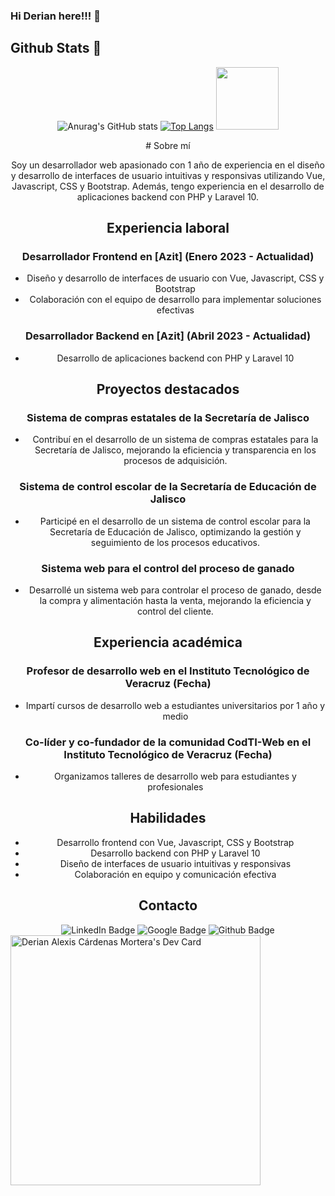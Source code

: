 ### Hi Derian here!!! 👋

## Github Stats :pushpin:
<div id="header" align="center">
  
![Anurag's GitHub stats](https://github-readme-stats.vercel.app/api?username=deriancardenas&show_icons=true&hide=stars&theme=ayu-mirage&hide_border=true&)
[![Top Langs](https://github-readme-stats.vercel.app/api/top-langs/?username=deriancardenas&layout=compact&theme=ayu-mirage&hide_border=true)](https://github.com/anuraghazra/github-readme-stats)
   <img src="[https://media.giphy.com/media/M9gbBd9nbDrOTu1Mqx/giphy.gif](https://media1.giphy.com/media/v1.Y2lkPTc5MGI3NjExZXJ4emJkajVobmE2OWU0OGZmdzJsdXpodmdrcTVya2xpYm9jeG41diZlcD12MV9pbnRlcm5hbF9naWZfYnlfaWQmY3Q9Zw/xbLZjyMNQqEpTKjkSm/giphy.webp)" width="100"/>
   
</div>
<div id="content" align="center">
  # Sobre mí

Soy un desarrollador web apasionado con 1 año de experiencia en el diseño y desarrollo de interfaces de usuario intuitivas y responsivas utilizando Vue, Javascript, CSS y Bootstrap. Además, tengo experiencia en el desarrollo de aplicaciones backend con PHP y Laravel 10.

## Experiencia laboral

### Desarrollador Frontend en [Azit] (Enero 2023 - Actualidad)

* Diseño y desarrollo de interfaces de usuario con Vue, Javascript, CSS y Bootstrap
* Colaboración con el equipo de desarrollo para implementar soluciones efectivas

### Desarrollador Backend en [Azit] (Abril 2023 - Actualidad)

* Desarrollo de aplicaciones backend con PHP y Laravel 10

## Proyectos destacados

### Sistema de compras estatales de la Secretaría de Jalisco

* Contribuí en el desarrollo de un sistema de compras estatales para la Secretaría de Jalisco, mejorando la eficiencia y transparencia en los procesos de adquisición.

### Sistema de control escolar de la Secretaría de Educación de Jalisco

* Participé en el desarrollo de un sistema de control escolar para la Secretaría de Educación de Jalisco, optimizando la gestión y seguimiento de los procesos educativos.

### Sistema web para el control del proceso de ganado

* Desarrollé un sistema web para controlar el proceso de ganado, desde la compra y alimentación hasta la venta, mejorando la eficiencia y control del cliente.

## Experiencia académica

### Profesor de desarrollo web en el Instituto Tecnológico de Veracruz (Fecha)

* Impartí cursos de desarrollo web a estudiantes universitarios por 1 año y medio

### Co-líder y co-fundador de la comunidad CodTI-Web en el Instituto Tecnológico de Veracruz (Fecha)

* Organizamos talleres de desarrollo web para estudiantes y profesionales

## Habilidades

* Desarrollo frontend con Vue, Javascript, CSS y Bootstrap
* Desarrollo backend con PHP y Laravel 10
* Diseño de interfaces de usuario intuitivas y responsivas
* Colaboración en equipo y comunicación efectiva

## Contacto

</div>
<div id="badges" align="center">
  <img src="https://img.shields.io/badge/LinkedIn-blue?style=for-the-badge&logo=linkedin&logoColor=white" alt="LinkedIn Badge"/>
  <img src="https://img.shields.io/badge/Google-red?style=for-the-badge&logo=google&logoColor=white" alt="Google Badge"/>
  <img src="https://img.shields.io/badge/Github-white?style=for-the-badge&logo=github&logoColor=white" alt="Github Badge"/>
</div>
<a href="https://app.daily.dev/deriancardenas"><img src="https://api.daily.dev/devcards/b9974f56873140a5b6de18e3e4d8684a.png?r=gxg" width="400" alt="Derian Alexis Cárdenas Mortera's Dev Card"/></a>
